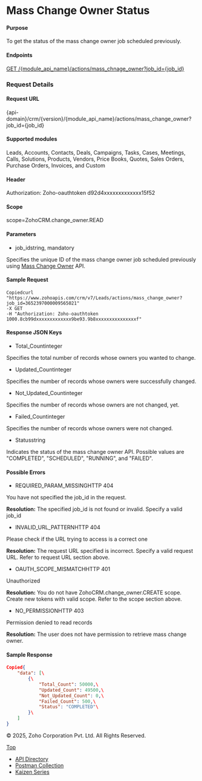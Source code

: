 
# Mass Change Owner Status

#### Purpose

To get the status of the mass change owner job scheduled previously.

#### Endpoints

[GET /{module\_api\_name}/actions/mass\_chnage\_owner?job\_id={job\_id}](https://www.zoho.com/crm/developer/docs/api/v7/mass-change-owner-status.html)

### Request Details

#### Request URL

{api-domain}/crm/{version}/{module\_api\_name}/actions/mass\_change\_owner?job\_id={job\_id}

#### Supported modules

Leads, Accounts, Contacts, Deals, Campaigns, Tasks, Cases, Meetings, Calls, Solutions, Products, Vendors, Price Books, Quotes, Sales Orders, Purchase Orders, Invoices, and Custom

#### Header

Authorization: Zoho-oauthtoken d92d4xxxxxxxxxxxxx15f52

#### Scope

scope=ZohoCRM.change\_owner.READ

#### Parameters

- job\_idstring, mandatory



Specifies the unique ID of the mass change owner job scheduled previously using [Mass Change Owner](https://www.zoho.com/crm/developer/docs/api/v7/mass-change-owner.html) API.


#### Sample Request

``` curl
Copiedcurl "https://www.zohoapis.com/crm/v7/Leads/actions/mass_change_owner?job_id=3652397000009565021"
-X GET
-H "Authorization: Zoho-oauthtoken 1000.8cb99dxxxxxxxxxxxxx9be93.9b8xxxxxxxxxxxxxxxf"
```

#### Response JSON Keys

- Total\_Countinteger



Specifies the total number of records whose owners you wanted to change.

- Updated\_Countinteger



Specifies the number of records whose owners were successfully changed.

- Not\_Updated\_Countinteger



Specifies the number of records whose owners are not changed, yet.

- Failed\_Countinteger



Specifies the number of records whose owners were not changed.

- Statusstring



Indicates the status of the mass change owner API. Possible values are "COMPLETED", "SCHEDULED", "RUNNING", and "FAILED".


#### Possible Errors

- REQUIRED\_PARAM\_MISSINGHTTP 404



You have not specified the job\_id in the request.

**Resolution:** The specified job\_id is not found or invalid. Specify a valid job\_id

- INVALID\_URL\_PATTERNHTTP 404



Please check if the URL trying to access is a correct one

**Resolution:** The request URL specified is incorrect. Specify a valid request URL. Refer to request URL section above.

- OAUTH\_SCOPE\_MISMATCHHTTP 401



Unauthorized

**Resolution:** You do not have ZohoCRM.change\_owner.CREATE scope. Create new tokens with valid scope. Refer to the scope section above.

- NO\_PERMISSIONHTTP 403



Permission denied to read records

**Resolution:** The user does not have permission to retrieve mass change owner.


#### Sample Response

``` json
Copied{
    "data": [\
        {\
            "Total_Count": 50000,\
            "Updated_Count": 49500,\
            "Not_Updated_Count": 0,\
            "Failed_Count": 500,\
            "Status": "COMPLETED"\
        }\
    ]
}
```

© 2025, Zoho Corporation Pvt. Ltd. All Rights Reserved.

[Top](https://www.zoho.com/crm/developer/docs/api/v7/mass-change-owner-status.html#top)

- [API Directory](https://www.zoho.com/crm/developer/docs/api-directory.html?source_from=qlink_)
- [Postman Collection](https://www.postman.com/zohocrmdevelopers/workspace/zoho-crm-developers/overview?source_from=qlink_)
- [Kaizen Series](https://www.zoho.com/crm/developer/docs/kaizen-series-directory.html?source_from=qlink_)